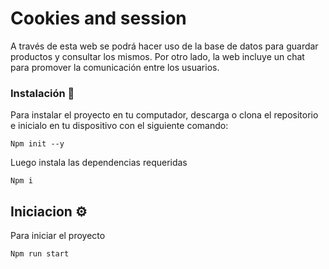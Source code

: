 # Cookies and session

A través de esta web se podrá hacer uso de la base de datos para guardar productos y consultar los mismos. Por otro lado, la web incluye un chat para promover la comunicación entre los usuarios.

### Instalación 🔧

Para instalar el proyecto en tu computador, descarga o clona el repositorio e inicialo en tu dispositivo con el siguiente comando:

```
Npm init --y
```

Luego instala las dependencias requeridas

```
Npm i
```

## Iniciacion ⚙️

Para iniciar el proyecto

```
Npm run start
```
